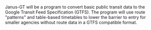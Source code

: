 Janus-GT will be a program to convert basic public transit data to the Google Transit Feed Specification (GTFS).  The program will use route "patterns" and table-based timetables to lower the barrier to entry for smaller agencies without route data in a GTFS compatible format.